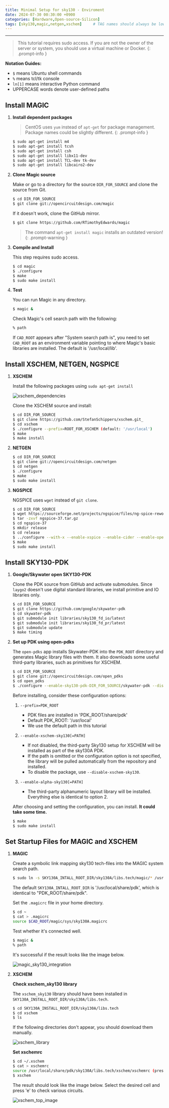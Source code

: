 ```yaml
---
title: Minimal Setup for sky130 - Enviroment
date: 2024-07-30 00:30:00 +0900
categories: [Hardware,Open-source-Silicon]
tags: [sky130,magic,netgen,xschem]     # TAG names should always be lowercase, 띄어쓰기도 금지
---
```

------------------------------------------

> This tutorial requires sudo access. If you are not the owner of the server or system, you should use a virtual machine or Docker.
{: .prompt-info }

**Notation Guides:**

- `$` means Ubuntu shell commands
- `%` means tcl/tk console
- `ln[1]` means interactive Python command
- UPPERCASE words denote user-defined paths

## Install MAGIC

1.  **Install dependent packages**

    > CentOS uses `yum` instead of `apt-get` for package management. Package names could be slightly different.
    {: .prompt-info }

    ```bash
    $ sudo apt-get install m4
    $ sudo apt-get install tcsh
    $ sudo apt-get install csh
    $ sudo apt-get install libx11-dev
    $ sudo apt-get install TCL-dev tk-dev
    $ sudo apt-get install libcairo2-dev
    ```

2.  **Clone Magic source**

    Make or go to a directory for the source `DIR_FOR_SOURCE` and clone the source from Git.

    ```bash
    $ cd DIR_FOR_SOURCE
    $ git clone git://opencircuitdesign.com/magic
    ```

    If it doesn't work, clone the GitHub mirror.

    ```bash
    $ git clone https://github.com/RTimothyEdwards/magic
    ```

    > The command `apt-get install magic` installs an outdated version!
    {: .prompt-warning }

3.  **Compile and Install**

    This step requires sudo access.

    ```bash
    $ cd magic
    $ ./configure
    $ make
    $ sudo make install
    ```

4.  **Test**

    You can run Magic in any directory.

    ```bash
    $ magic &
    ```

    Check Magic's cell search path with the following:

    ```tcl
    % path
    ```

    If `CAD_ROOT` appears after "System search path is", you need to set `CAD_ROOT` as an environment variable pointing to where Magic's basic libraries are installed. The default is '/usr/local/lib'.

## Install XSCHEM, NETGEN, NGSPICE

1.  **XSCHEM**

    Install the following packages using `sudo apt-get install`
    
    ![xschem_dependencies](./assets/img/xschem_require.png)

    Clone the XSCHEM source and install:

    ```bash
    $ cd DIR_FOR_SOURCE
    $ git clone https://github.com/StefanSchippers/xschem.git_
    $ cd xschem
    $ ./configure --prefix=ROOT_FOR_XSCHEM (default: '/usr/local')
    $ make
    $ make install
    ```

2.  **NETGEN**

    ```bash
    $ cd DIR_FOR_SOURCE
    $ git clone git://opencircuitdesign.com/netgen
    $ cd netgen
    $ ./configure
    $ make
    $ sudo make install
    ```

3.  **NGSPICE**

    NGSPICE uses `wget` instead of `git clone`.

    ```bash
    $ cd DIR_FOR_SOURCE
    $ wget https://sourceforge.net/projects/ngspice/files/ng-spice-rework/37/ngspice-37.tar.gz
    $ tar -zxvf ngspice-37.tar.gz
    $ cd ngspice-37
    $ mkdir release
    $ cd release
    $ ../configure --with-x --enable-xspice --enable-cider --enable-openmp --with-readlines=yes --disable-debug
    $ make
    $ sudo make install
    ```

## Install SKY130-PDK

1.  **Google/Skywater open SKY130-PDK**

    Clone the PDK source from GitHub and activate submodules. Since `laygo2` doesn't use digital standard libraries, we install primitive and IO libraries only.

    ```bash
    $ cd DIR_FOR_SOURCE
    $ git clone https://github.com/google/skywater-pdk
    $ cd skywater-pdk
    $ git submodule init libraries/sky130_fd_io/latest
    $ git submodule init libraries/sky130_fd_pr/latest
    $ git submodule update
    $ make timing
    ```

2.  **Set up PDK using open-pdks**

    The `open-pdks` app installs Skywater-PDK into the `PDK_ROOT` directory and generates Magic library files with them. It also downloads some useful third-party libraries, such as primitives for XSCHEM.

    ```bash
    $ cd DIR_FOR_SOURCE
    $ git clone git://opencircuitdesign.com/open_pdks
    $ cd open_pdks
    $ ./configure --enable-sky130-pdk-DIR_FOR_SOURCE/skywater-pdk --disable-alpha-sky130
    ```

    Before installing, consider these configuration options:

    1.  `--prefix=PDK_ROOT`
        *   PDK files are installed in 'PDK\_ROOT/share/pdk'
        *   Default PDK\_ROOT: '/usr/local'
        *   We use the default path in this tutorial

    2.  `--enable-xschem-sky130[=PATH]`
        *   If not disabled, the third-party Sky130 setup for XSCHEM will be installed as part of the sky130A PDK.
        *   If the path is omitted or the configuration option is not specified, the library will be pulled automatically from the repository and installed.
        *   To disable the package, use `--disable-xschem-sky130`.

    3.  `--enable-alpha-sky130[=PATH]`
        *   The third-party alphanumeric layout library will be installed. Everything else is identical to option 2.

    After choosing and setting the configuration, you can install. **It could take some time.**

    ```bash
    $ make
    $ sudo make install
    ```

## Set Startup Files for MAGIC and XSCHEM

1.  **MAGIC**

    Create a symbolic link mapping sky130 tech-files into the MAGIC system search path.

    ```bash
    $ sudo ln -s SKY130A_INTALL_ROOT_DIR/sky130A/libs.tech/magic/* /usr/local/lib/magic/sys/
    ```

    The default `SKY130A_INTALL_ROOT_DIR` is '/usr/local/share/pdk', which is identical to "PDK\_ROOT/share/pdk".

    Set the `.magicrc` file in your home directory.

    ```bash
    $ cd ~
    $ cat > .magicrc 
    source $CAD_ROOT/magic/sys/sky130A.magicrc
    ```

    Test whether it's connected well.

    ```bash
    $ magic &
    % path
    ```

    It's successful if the result looks like the image below.
    
    ![magic_sky130_integration](./assets/img/magic_sky_path.png)

2.  **XSCHEM**

    **Check xschem_sky130 library**

    The `xschem_sky130` library should have been installed in `SKY130A_INSTALL_ROOT_DIR/sky130A/libs.tech`.

    ```bash
    $ cd SKY130A_INSTALL_ROOT_DIR/sky130A/libs.tech
    $ cd xschem
    $ ls
    ```

    If the following directories don't appear, you should download them manually.
    
    ![xschem_library](./assets/img/xschem_library.png)

    **Set xschemrc**

    ```bash
    $ cd ~/.xschem
    $ cat > xschemrc
    source /usr/local/share/pdk/sky130A/libs.tech/xschem/xschemrc (press ctrl+D to finish writing)
    $ xschem
    ```

    The result should look like the image below. Select the desired cell and press 'e' to check various circuits.
    
    ![xschem_top_image](./assets/img/xschem_top.png)
